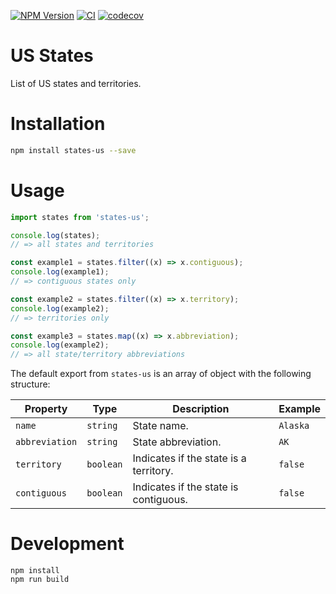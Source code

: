[![NPM Version](https://badge.fury.io/js/states-us.svg)](https://badge.fury.io/js/states-us)
[![CI](https://github.com/justinlettau/states-us/workflows/CI/badge.svg)](https://github.com/justinlettau/states-us/actions)
[![codecov](https://codecov.io/gh/justinlettau/states-us/branch/master/graph/badge.svg)](https://codecov.io/gh/justinlettau/states-us)

# US States

List of US states and territories.

# Installation

```bash
npm install states-us --save
```

# Usage

```js
import states from 'states-us';

console.log(states);
// => all states and territories

const example1 = states.filter((x) => x.contiguous);
console.log(example1);
// => contiguous states only

const example2 = states.filter((x) => x.territory);
console.log(example2);
// => territories only

const example3 = states.map((x) => x.abbreviation);
console.log(example2);
// => all state/territory abbreviations
```

The default export from `states-us` is an array of object with the following structure:

| Property       | Type      | Description                            | Example  |
| -------------- | --------- | -------------------------------------- | -------- |
| `name`         | `string`  | State name.                            | `Alaska` |
| `abbreviation` | `string`  | State abbreviation.                    | `AK`     |
| `territory`    | `boolean` | Indicates if the state is a territory. | `false`  |
| `contiguous`   | `boolean` | Indicates if the state is contiguous.  | `false`  |

# Development

```
npm install
npm run build
```
